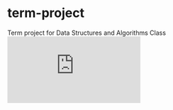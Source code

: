 # term-project
Term project for Data Structures and Algorithms Class
![alt text](https://github.com/justinc0251/term-project/files/9897042/instructions.1.pdf)
